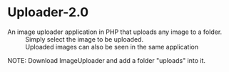 # Uploader-2.0
<dl><dt>An image uploader application in PHP that uploads any image to a folder.</dt>
<dd>Simply select the image to be uploaded.</dd>
<dd>Uploaded images can also be seen in the same application</dd>
</dl>
NOTE: Download ImageUploader and add a folder "uploads" into it.

